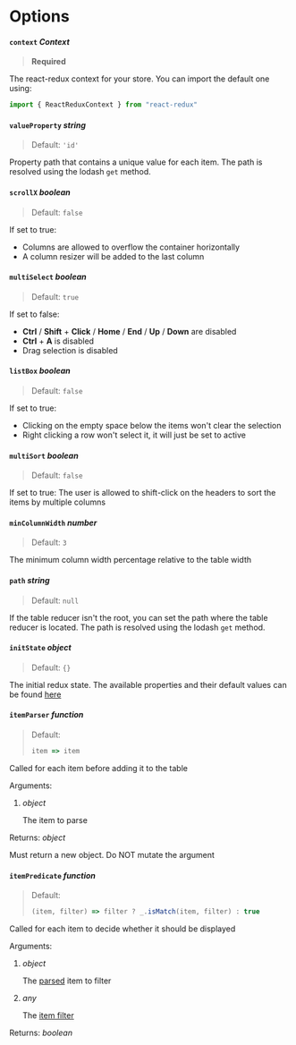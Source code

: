 # Options

#### `context` *Context*

> **Required**

The react-redux context for your store. You can import the default one using:

```javascript
import { ReactReduxContext } from "react-redux"
```

#### `valueProperty` *string*

> Default: `'id'`

Property path that contains a unique value for each item. The path is resolved using the lodash `get` method.

#### `scrollX` *boolean*

> Default: `false`

If set to true:

* Columns are allowed to overflow the container horizontally
* A column resizer will be added to the last column

#### `multiSelect` *boolean*

> Default: `true`

If set to false:

* **Ctrl** / **Shift** + **Click** / **Home** / **End** / **Up** / **Down** are disabled
* **Ctrl** + **A** is disabled
* Drag selection is disabled

#### `listBox` *boolean*

> Default: `false`

If set to true:

* Clicking on the empty space below the items won't clear the selection
* Right clicking a row won't select it, it will just be set to active

#### `multiSort` *boolean*

>  Default: `false`

If set to true: The user is allowed to shift-click on the headers to sort the items by multiple columns

#### `minColumnWidth` *number*

> Default: `3`

The minimum column width percentage relative to the table width

#### `path` *string*

> Default: `null`

If the table reducer isn't the root, you can set the path where the table reducer is located. The path is resolved using the lodash `get` method.

#### `initState` *object*

> Default: `{}`

The initial redux state. The available properties and their default values can be found [here][state]

#### `itemParser` _function_

> Default: 
>
> ```javascript
> item => item
> ```

Called for each item before adding it to the table

Arguments:

1. *object*

   The item to parse

Returns: *object*

Must return a new object. Do NOT mutate the argument

#### `itemPredicate` _function_

> Default:
>
> ```javascript
>(item, filter) => filter ? _.isMatch(item, filter) : true
> ```

Called for each item to decide whether it should be displayed

Arguments:

1. *object*

   The [parsed][parser] item to filter

2. *any*

   The [item filter][filter]

Returns: *boolean*



[state]: ./state.md
[filter]: ./state.md#filter-any


[parser]: #itemparser-function